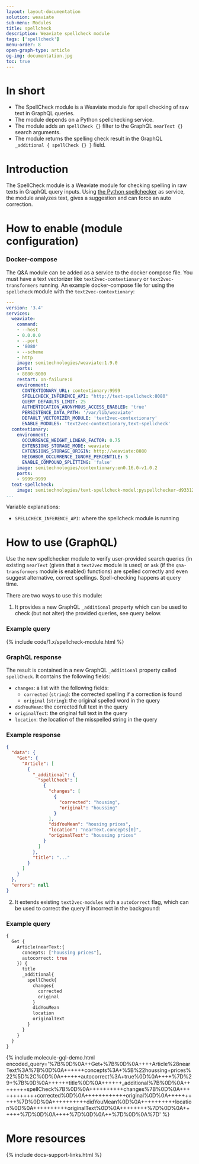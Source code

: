 ```yaml
---
layout: layout-documentation
solution: weaviate
sub-menu: Modules
title: spellcheck
description: Weaviate spellcheck module
tags: ['spellcheck']
menu-order: 8
open-graph-type: article
og-img: documentation.jpg
toc: true
---
```


# In short
* The SpellCheck module is a Weaviate module for spell checking of raw text in GraphQL queries.
* The module depends on a Python spellchecking service.
* The module adds an `spellCheck {}` filter to the GraphQL `nearText {}` search arguments.
* The module returns the spelling check result in the GraphQL `_additional { spellCheck {} }` field. 

# Introduction

The SpellCheck module is a Weaviate module for checking spelling in raw texts in GraphQL query inputs. Using [the Python spellchecker](https://pypi.org/project/pyspellchecker/) as service, the module analyzes text, gives a suggestion and can force an auto correction. 

# How to enable (module configuration)

### Docker-compose

The Q&A module can be added as a service to the docker compose file. You must have a text vectorizer like `text2vec-contextionary` or `text2vec-transformers` running. An example docker-compose file for using the `spellcheck` module with the `text2vec-contextionary`:

```yaml
---
version: '3.4'
services:
  weaviate:
    command:
    - --host
    - 0.0.0.0
    - --port
    - '8080'
    - --scheme
    - http
    image: semitechnologies/weaviate:1.9.0
    ports:
    - 8080:8080
    restart: on-failure:0
    environment:
      CONTEXTIONARY_URL: contextionary:9999
      SPELLCHECK_INFERENCE_API: "http://text-spellcheck:8080"
      QUERY_DEFAULTS_LIMIT: 25
      AUTHENTICATION_ANONYMOUS_ACCESS_ENABLED: 'true'
      PERSISTENCE_DATA_PATH: '/var/lib/weaviate'
      DEFAULT_VECTORIZER_MODULE: 'text2vec-contextionary'
      ENABLE_MODULES: 'text2vec-contextionary,text-spellcheck'
  contextionary:
    environment:
      OCCURRENCE_WEIGHT_LINEAR_FACTOR: 0.75
      EXTENSIONS_STORAGE_MODE: weaviate
      EXTENSIONS_STORAGE_ORIGIN: http://weaviate:8080
      NEIGHBOR_OCCURRENCE_IGNORE_PERCENTILE: 5
      ENABLE_COMPOUND_SPLITTING: 'false'
    image: semitechnologies/contextionary:en0.16.0-v1.0.2
    ports:
    - 9999:9999
  text-spellcheck:
    image: semitechnologies/text-spellcheck-model:pyspellchecker-d933122
...
```

Variable explanations:
* `SPELLCHECK_INFERENCE_API`: where the spellcheck module is running

# How to use (GraphQL)

Use the new spellchecker module to verify user-provided search queries (in existing `nearText` (given that a `text2vec` module is used) or `ask` (if the `qna-transformers` module is enabled) functions) are spelled correctly and even suggest alternative, correct spellings. Spell-checking happens at query time.

There are two ways to use this module:

1. It provides a new GraphQL `_additional` property which can be used to check (but not alter) the provided queries, see query below.

### Example query

{% include code/1.x/spellcheck-module.html %}

### GraphQL response

The result is contained in a new GraphQL `_additional` property called `spellCheck`. It contains the following fields:
* `changes`: a list with the following fields:
    * `corrected` (`string`): the corrected spelling if a correction is found
    * `original` (`string`): the original spelled word in the query
* `didYouMean`: the corrected full text in the query
* `originalText`: the original full text in the query
* `location`: the location of the misspelled string in the query

### Example response

```json
{
  "data": {
    "Get": {
      "Article": [
        {
          "_additional": {
            "spellCheck": [
              {
                "changes": [
                  {
                    "corrected": "housing",
                    "original": "houssing"
                  }
                ],
                "didYouMean": "housing prices",
                "location": "nearText.concepts[0]",
                "originalText": "houssing prices"
              }
            ]
          },
          "title": "..."
        }
      ]
    }
  },
  "errors": null
}
```

2. It extends existing `text2vec-modules` with a `autoCorrect` flag, which can be used to correct the query if incorrect in the background:

### Example query

```graphql
{
  Get {
    Article(nearText:{
      concepts: ["houssing prices"],
      autocorrect: true
    }) {
      title
      _additional{
        spellCheck{
          changes{
            corrected
            original
          }
          didYouMean
          location
          originalText
        }
      }
    }
  }
}
```

{% include molecule-gql-demo.html encoded_query='%7B%0D%0A++Get+%7B%0D%0A++++Article%28nearText%3A%7B%0D%0A++++++concepts%3A+%5B%22houssing+prices%22%5D%2C%0D%0A++++++autocorrect%3A+true%0D%0A++++%7D%29+%7B%0D%0A++++++title%0D%0A++++++_additional%7B%0D%0A++++++++spellCheck%7B%0D%0A++++++++++changes%7B%0D%0A++++++++++++corrected%0D%0A++++++++++++original%0D%0A++++++++++%7D%0D%0A++++++++++didYouMean%0D%0A++++++++++location%0D%0A++++++++++originalText%0D%0A++++++++%7D%0D%0A++++++%7D%0D%0A++++%7D%0D%0A++%7D%0D%0A%7D' %}

# More resources

{% include docs-support-links.html %}
